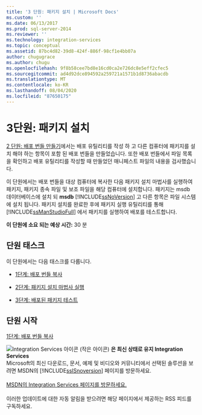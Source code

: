 ```yaml
---
title: '3 단원: 패키지 설치 | Microsoft Docs'
ms.custom: ''
ms.date: 06/13/2017
ms.prod: sql-server-2014
ms.reviewer: ''
ms.technology: integration-services
ms.topic: conceptual
ms.assetid: 87bc4d82-39d8-424f-886f-98cf1e4bb07a
author: chugugrace
ms.author: chugu
ms.openlocfilehash: 9f8b58cee7bd8e16cd0ca2e726dc8e5eff2cfec5
ms.sourcegitcommit: ad4d92dce894592a259721a1571b1d8736abacdb
ms.translationtype: MT
ms.contentlocale: ko-KR
ms.lasthandoff: 08/04/2020
ms.locfileid: "87650175"
---
```

# <a name="lesson-3-installing-packages"></a>3단원: 패키지 설치
  [2 단원: 배포 번들 만들기](../integration-services/lesson-2-create-the-deployment-bundle-in-ssis.md)에서는 배포 유틸리티를 작성 하 고 다른 컴퓨터에 패키지를 설치 해야 하는 항목이 포함 된 배포 번들을 만들었습니다. 또한 배포 번들에서 파일 목록을 확인하고 배포 유틸리티를 작성할 때 만들었던 매니페스트 파일의 내용을 검사했습니다.  
  
 이 단원에서는 배포 번들을 대상 컴퓨터에 복사한 다음 패키지 설치 마법사를 실행하여 패키지, 패키지 종속 파일 및 보조 파일을 해당 컴퓨터에 설치합니다. 패키지는 msdb 데이터베이스에 설치 되 **msdb** [!INCLUDE[ssNoVersion](../includes/ssnoversion-md.md)] 고 다른 항목은 파일 시스템에 설치 됩니다. 패키지 설치를 완료한 후에 패키지 실행 유틸리티를 통해 [!INCLUDE[ssManStudioFull](../includes/ssmanstudiofull-md.md)] 에서 패키지를 실행하여 배포를 테스트합니다.  
  
 **이 단원에 소요 되는 예상 시간:** 30 분  
  
## <a name="lesson-tasks"></a>단원 태스크  
 이 단원에서는 다음 태스크를 다룹니다.  
  
-   [1단계: 배포 번들 복사](../integration-services/lesson-3-1-copying-the-deployment-bundle.md)  
  
-   [2단계: 패키지 설치 마법사 실행](../integration-services/lesson-3-2-running-the-package-installation-wizard.md)  
  
-   [3단계: 배포된 패키지 테스트](../integration-services/lesson-3-3-testing-the-deployed-packages.md)  
  
## <a name="start-the-lesson"></a>단원 시작  
 [1단계: 배포 번들 복사](../integration-services/lesson-3-1-copying-the-deployment-bundle.md)  
  
![Integration Services 아이콘 (작은 아이콘)](media/dts-16.gif "Integration Services 아이콘(작은 아이콘)")  **은 최신 상태로 유지 Integration Services**<br /> Microsoft의 최신 다운로드, 문서, 예제 및 비디오와 커뮤니티에서 선택된 솔루션을 보려면 MSDN의 [!INCLUDE[ssISnoversion](../includes/ssisnoversion-md.md)] 페이지를 방문하세요.<br /><br /> [MSDN의 Integration Services 페이지를 방문하세요.](https://go.microsoft.com/fwlink/?LinkId=136655)<br /><br /> 이러한 업데이트에 대한 자동 알림을 받으려면 해당 페이지에서 제공하는 RSS 피드를 구독하세요.  
  
  
